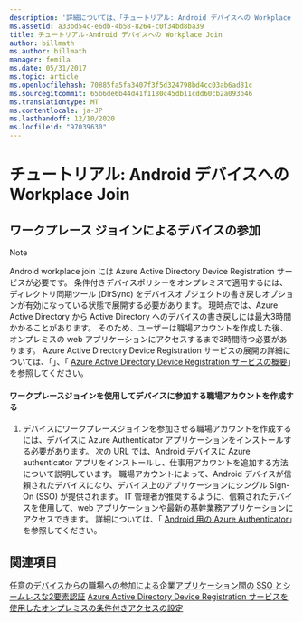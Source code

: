 ```yaml
---
description: '詳細については、「チュートリアル: Android デバイスへの Workplace Join」を参照してください。'
ms.assetid: a33bd54c-e6db-4b58-8264-c0f34bd8ba39
title: チュートリアル-Android デバイスへの Workplace Join
author: billmath
ms.author: billmath
manager: femila
ms.date: 05/31/2017
ms.topic: article
ms.openlocfilehash: 70885fa5fa3407f3f5d324798bd4cc03ab6ad81c
ms.sourcegitcommit: 65b6de6b44d41f1180c45db11cdd60cb2a093b46
ms.translationtype: MT
ms.contentlocale: ja-JP
ms.lasthandoff: 12/10/2020
ms.locfileid: "97039630"
---
```

# <a name="walkthrough-workplace-join-to-an-android-device"></a>チュートリアル: Android デバイスへの Workplace Join



## <a name="join-your-device-with-workplace-join"></a>ワークプレース ジョインによるデバイスの参加

> [!NOTE]
> Android workplace join には Azure Active Directory Device Registration サービスが必要です。 条件付きデバイスポリシーをオンプレミスで適用するには、ディレクトリ同期ツール (DirSync) をデバイスオブジェクトの書き戻しオプションが有効になっている状態で展開する必要があります。 現時点では、Azure Active Directory から Active Directory へのデバイスの書き戻しには最大3時間かかることがあります。 そのため、ユーザーは職場アカウントを作成した後、オンプレミスの web アプリケーションにアクセスするまで3時間待つ必要があります。 Azure Active Directory Device Registration サービスの展開の詳細については、「」、「 [Azure Active Directory Device Registration サービスの概要](/previous-versions/azure/dn788908(v=azure.100))」を参照してください。

#### <a name="create-a-work-account-that-joins-your-device-with-workplace-join"></a>ワークプレースジョインを使用してデバイスに参加する職場アカウントを作成する

1.  デバイスにワークプレースジョインを参加させる職場アカウントを作成するには、デバイスに Azure Authenticator アプリケーションをインストールする必要があります。 次の URL では、Android デバイスに Azure authenticator アプリをインストールし、仕事用アカウントを追加する方法について説明しています。 職場アカウントによって、Android デバイスが信頼されたデバイスになり、デバイス上のアプリケーションにシングル Sign-On (SSO) が提供されます。 IT 管理者が推奨するように、信頼されたデバイスを使用して、web アプリケーションや最新の基幹業務アプリケーションにアクセスできます。 詳細については、「 [Android 用の Azure Authenticator](/azure/multi-factor-authentication/end-user/microsoft-authenticator-app-how-to)」を参照してください。

## <a name="see-also"></a>関連項目
[任意のデバイスからの職場への参加による企業アプリケーション間の SSO とシームレスな2要素認証](Join-to-Workplace-from-Any-Device-for-SSO-and-Seamless-Second-Factor-Authentication-Across-Company-Applications.md) 
[Azure Active Directory Device Registration サービスを使用したオンプレミスの条件付きアクセスの設定](/azure/active-directory/active-directory-device-registration-on-premises-setup)
